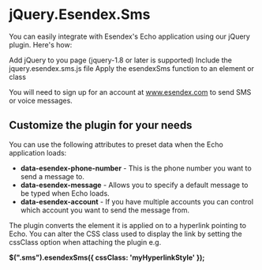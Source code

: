 jQuery.Esendex.Sms
==================

You can easily integrate with Esendex's Echo application using our jQuery plugin. Here's how:

  Add jQuery to you page (jquery-1.8 or later is supported)
  Include the jquery.esendex.sms.js file
  Apply the esendexSms function to an element or class

You will need to sign up for an account at www.esendex.com to send SMS or voice messages.


Customize the plugin for your needs
-----------------------------------

You can use the following attributes to preset data when the Echo application loads:

* **data-esendex-phone-number** - This is the phone number you want to send a message to.
* **data-esendex-message** - Allows you to specify a default message to be typed when Echo loads.
* **data-esendex-account** - If you have multiple accounts you can control which account you want to send the message from.


The plugin converts the element it is applied on to a hyperlink pointing to Echo. You can alter the CSS class used to display the link by setting the cssClass option when attaching the plugin e.g.

**$(".sms").esendexSms({ cssClass: 'myHyperlinkStyle' });**
